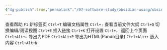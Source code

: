 ```yaml
---
{"dg-publish":true,"permalink":"/07-software-study/obsidian-using/obsidian-application/shortcut-key-learning/","noteIcon":""}
---
```


查看帮助 `F1`
新标签页 `Ctrl+T`
编辑文档属性 `Ctrl+;`
查看当前文件大纲 `Ctrl+Q`
切换编辑/阅读视图 `Ctrl+E`
插入链接 `Ctrl+K`
打开设置 `Ctrl+，`
返回上个页面 `Ctrl+Alt+←`
导出为PDF `Ctrl+Alt+P`
导出为HTML(Pando目录) `Ctrl+Alt+↑`
嵌入内容 `Ctrl+Alt+N`


